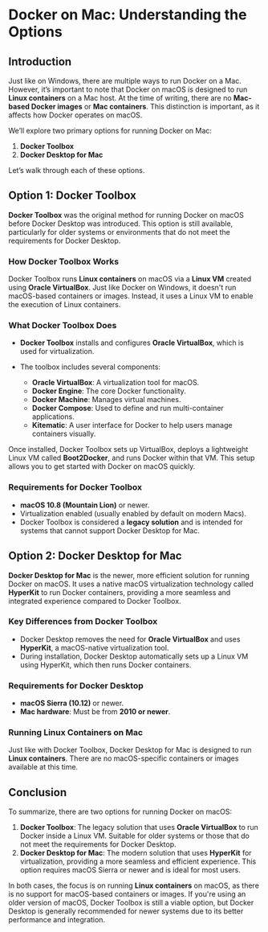 # Docker on Mac: Understanding the Options

## Introduction

Just like on Windows, there are multiple ways to run Docker on a Mac. However, it’s important to note that Docker on macOS is designed to run **Linux containers** on a Mac host. At the time of writing, there are no **Mac-based Docker images** or **Mac containers**. This distinction is important, as it affects how Docker operates on macOS.

We’ll explore two primary options for running Docker on Mac:

1. **Docker Toolbox**
2. **Docker Desktop for Mac**

Let’s walk through each of these options.

## Option 1: Docker Toolbox

**Docker Toolbox** was the original method for running Docker on macOS before Docker Desktop was introduced. This option is still available, particularly for older systems or environments that do not meet the requirements for Docker Desktop.

### How Docker Toolbox Works

Docker Toolbox runs **Linux containers** on macOS via a **Linux VM** created using **Oracle VirtualBox**. Just like Docker on Windows, it doesn't run macOS-based containers or images. Instead, it uses a Linux VM to enable the execution of Linux containers.

### What Docker Toolbox Does

* **Docker Toolbox** installs and configures **Oracle VirtualBox**, which is used for virtualization.
* The toolbox includes several components:

  * **Oracle VirtualBox**: A virtualization tool for macOS.
  * **Docker Engine**: The core Docker functionality.
  * **Docker Machine**: Manages virtual machines.
  * **Docker Compose**: Used to define and run multi-container applications.
  * **Kitematic**: A user interface for Docker to help users manage containers visually.

Once installed, Docker Toolbox sets up VirtualBox, deploys a lightweight Linux VM called **Boot2Docker**, and runs Docker within that VM. This setup allows you to get started with Docker on macOS quickly.

### Requirements for Docker Toolbox

* **macOS 10.8 (Mountain Lion)** or newer.
* Virtualization enabled (usually enabled by default on modern Macs).
* Docker Toolbox is considered a **legacy solution** and is intended for systems that cannot support Docker Desktop for Mac.

## Option 2: Docker Desktop for Mac

**Docker Desktop for Mac** is the newer, more efficient solution for running Docker on macOS. It uses a native macOS virtualization technology called **HyperKit** to run Docker containers, providing a more seamless and integrated experience compared to Docker Toolbox.

### Key Differences from Docker Toolbox

* Docker Desktop removes the need for **Oracle VirtualBox** and uses **HyperKit**, a macOS-native virtualization tool.
* During installation, Docker Desktop automatically sets up a Linux VM using HyperKit, which then runs Docker containers.

### Requirements for Docker Desktop

* **macOS Sierra (10.12)** or newer.
* **Mac hardware**: Must be from **2010 or newer**.

### Running Linux Containers on Mac

Just like with Docker Toolbox, Docker Desktop for Mac is designed to run **Linux containers**. There are no macOS-specific containers or images available at this time.

## Conclusion

To summarize, there are two options for running Docker on macOS:

1. **Docker Toolbox**: The legacy solution that uses **Oracle VirtualBox** to run Docker inside a Linux VM. Suitable for older systems or those that do not meet the requirements for Docker Desktop.
2. **Docker Desktop for Mac**: The modern solution that uses **HyperKit** for virtualization, providing a more seamless and efficient experience. This option requires macOS Sierra or newer and is ideal for most users.

In both cases, the focus is on running **Linux containers** on macOS, as there is no support for macOS-based containers or images. If you're using an older version of macOS, Docker Toolbox is still a viable option, but Docker Desktop is generally recommended for newer systems due to its better performance and integration.
